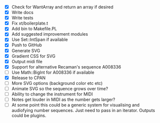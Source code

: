 - [x] Check for WantArray and return an array if desired 
- [x] Write docs
- [x] Write tests
- [x] Fix xt/boilerplate.t 
- [x] Add bin to Makefile.PL
- [x] Add suggested improvement modules
- [x] Use Set::IntSpan if available
- [x] Push to GitHub
- [x] Generate SVG
- [x] Gradient CSS for SVG
- [x] Output midi file
- [x] Support for alternative Recaman's sequence A008336
- [ ] Use Math::BigInt for A008336 if available
- [x] Release to CPAN
- [ ] More SVG options (background color etc etc)
- [ ] Animate SVG so the sequence grows over time?
- [ ] Ability to change the instrument for MIDI
- [ ] Notes get louder in MIDI as the number gets larger?
- [ ] At some point this could be a generic system for visualising and audiofying number sequences. Just need to pass in an iterator. Outputs could be plugins.

